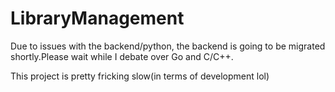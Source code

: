 # LibraryManagement

Due to issues with the backend/python, the backend is going to be migrated shortly.Please wait while I debate over Go and C/C++.

This project is pretty fricking slow(in terms of development lol)